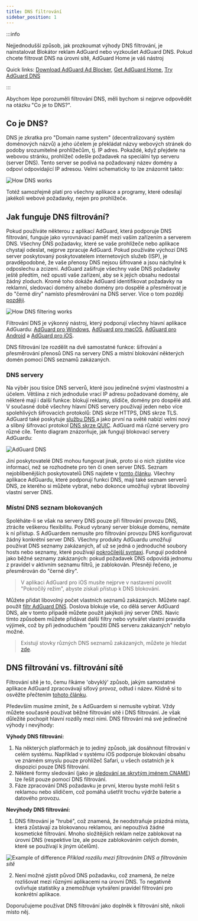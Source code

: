 ```yaml
---
title: DNS filtrování
sidebar_position: 1
---
```


:::info

Nejjednodušší způsob, jak prozkoumat výhody DNS filtrování, je nainstalovat Blokátor reklam AdGuard nebo vyzkoušet AdGuard DNS. Pokud chcete filtrovat DNS na úrovni sítě, AdGuard Home je váš nástroj

Quick links: [Download AdGuard Ad Blocker](https://adguard.com/download.html?auto=true&utm_source=kb_dns), [Get AdGuard Home](https://github.com/AdguardTeam/AdGuardHome#getting-started), [Try AdGuard DNS](https://adguard‒dns.io/dashboard/)

:::

Abychom lépe porozuměli filtrování DNS, měli bychom si nejprve odpovědět na otázku "Co je to DNS?".

## Co je DNS?

DNS je zkratka pro "Domain name system" (decentralizovaný systém doménových názvů) a jeho účelem je překládat názvy webových stránek do podoby srozumitelné prohlížečům, tj. IP adres. Pokaždé, když přejdete na webovou stránku, prohlížeč odešle požadavek na speciální typ serveru (server DNS). Tento server se podívá na požadovaný název domény a odpoví odpovídající IP adresou. Velmi schematicky to lze znázornit takto:

![How DNS works](https://cdn.adtidy.org/public/Adguard/kb/DNS_filtering/how_dns_works_en.png)

Totéž samozřejmě platí pro všechny aplikace a programy, které odesílají jakékoli webové požadavky, nejen pro prohlížeče.

## Jak funguje DNS filtrování?

Pokud používáte některou z aplikací AdGuard, která podporuje DNS filtrování, funguje jako vyrovnávací paměť mezi vaším zařízením a serverem DNS. Všechny DNS požadavky, které se vaše prohlížeče nebo aplikace chystají odeslat, nejprve zpracuje AdGuard. Pokud používáte výchozí DNS server poskytovaný poskytovatelem internetových služeb (ISP), je pravděpodobné, že vaše přenosy DNS nejsou šifrované a jsou náchylné k odposlechu a zcizení. AdGuard zašifruje všechny vaše DNS požadavky ještě předtím, než opustí vaše zařízení, aby se k jejich obsahu nedostal žádný zloduch. Kromě toho dokáže AdGuard identifikovat požadavky na reklamní, sledovací domény a/nebo domény pro dospělé a přesměrovat je do "černé díry" namísto přesměrování na DNS server. Více o tom později [později](#local-dns-blocklists).

![How DNS filtering works](https://cdn.adtidy.org/public/Adguard/kb/DNS_filtering/how_dns_filtering_works_en.png)

Filtrování DNS je výkonný nástroj, který podporují všechny hlavní aplikace AdGuardu: [AdGuard pro Windows](https://adguard.com/adguard-windows/overview.html), [AdGuard pro macOS](https://adguard.com/adguard-mac/overview.html), [AdGuard pro Android](https://adguard.com/adguard-android/overview.html) a [AdGuard pro iOS](https://adguard.com/adguard-ios/overview.html).

DNS filtrování lze rozdělit na dvě samostatné funkce: šifrování a přesměrování přenosů DNS na servery DNS a místní blokování některých domén pomocí DNS seznamů zakázaných.

### DNS servery

Na výběr jsou tisíce DNS serverů, které jsou jedinečné svými vlastnostmi a účelem. Většina z nich jednoduše vrací IP adresu požadované domény, ale některé mají i další funkce: blokují reklamy, slídiče, domény pro dospělé atd. V současné době všechny hlavní DNS servery používají jeden nebo více spolehlivých šifrovacích protokolů: DNS skrze HTTPS, DNS skrze TLS. AdGuard také poskytuje [ službu DNS ](https://adguard-dns.io/)a jako první na světě nabízí velmi nový a slibný šifrovací protokol [DNS skrze QUIC](https://adguard.com/blog/dns-over-quic.html). AdGuard má různé servery pro různé cíle. Tento diagram znázorňuje, jak fungují blokovací servery AdGuardu:

![AdGuard DNS](https://cdn.adtidy.org/public/Adguard/kb/DNS_filtering/adguard_dns_en.jpg)

Jiní poskytovatelé DNS mohou fungovat jinak, proto si o nich zjistěte více informací, než se rozhodnete pro ten či onen server DNS. Seznam nejoblíbenějších poskytovatelů DNS najdete v [tomto článku](dns-providers.md). Všechny aplikace AdGuardu, které podporují funkci DNS, mají také seznam serverů DNS, ze kterého si můžete vybrat, nebo dokonce umožňují vybrat libovolný vlastní server DNS.

### Místní DNS seznam blokovaných

Spoléháte-li se však na servery DNS pouze při filtrování provozu DNS, ztrácíte veškerou flexibilitu. Pokud vybraný server blokuje doménu, nemáte k ní přístup. S AdGuardem nemusíte pro filtrování provozu DNS konfigurovat žádný konkrétní server DNS. Všechny produkty AdGuardu umožňují používat DNS seznamy zakázaných, ať už se jedná o jednoduché soubory hosts nebo seznamy, které používají [pokročilejší syntaxi](dns-filtering-syntax.md). Fungují podobně jako běžné seznamy zakázaných: pokud požadavek DNS odpovídá jednomu z pravidel v aktivním seznamu filtrů, je zablokován. Přesněji řečeno, je přesměrován do "černé díry".
> V aplikaci AdGuard pro iOS musíte nejprve v nastavení povolit "Pokročilý režim", abyste získali přístup k DNS blokování.

Můžete přidat libovolný počet vlastních seznamů zakázaných. Můžete např. použít [filtr AdGuard DNS](https://github.com/AdguardTeam/AdGuardSDNSFilter). Doslova blokuje vše, co dělá server AdGuard DNS, ale v tomto případě můžete použít jakýkoli jiný server DNS. Navíc tímto způsobem můžete přidávat další filtry nebo vytvářet vlastní pravidla výjimek, což by při jednoduchém "použití DNS serveru zakázaných" nebylo možné.
> Existují stovky různých DNS seznamů zakázaných, můžete je hledat [zde](https://filterlists.com/).

## DNS filtrování vs. filtrování sítě

Filtrování sítě je to, čemu říkáme 'obvyklý' způsob, jakým samostatné aplikace AdGuard zpracovávají síťový provoz, odtud i název. Klidně si to osvěžte přečtením [tohoto článku](https://adguard.com/kb/general/ad-filtering/how-ad-blocking-works/).

Především musíme zmínit, že s AdGuardem si nemusíte vybírat. Vždy můžete současně používat běžné filtrování sítě i DNS filtrování. Je však důležité pochopit hlavní rozdíly mezi nimi. DNS filtrování má své jedinečné výhody i nevýhody:

**Výhody DNS filtrování:**

1. Na některých platformách je to jediný způsob, jak dosáhnout filtrování v celém systému. Například v systému iOS podporuje blokování obsahu ve známém smyslu pouze prohlížeč Safari, u všech ostatních je k dispozici pouze DNS filtrování.
2. Některé formy sledování (jako je [sledování se skrytým jménem CNAME](https://adguard.com/blog/cname-tracking.html)) lze řešit pouze pomocí DNS filtrování.
3. Fáze zpracování DNS požadavku je první, kterou byste mohli řešit s reklamou nebo slídičem, což pomáhá ušetřit trochu výdrže baterie a datového provozu.

**Nevýhody DNS filtrování:**

1. DNS filtrování je "hrubé", což znamená, že neodstraňuje prázdná místa, která zůstávají za blokovanou reklamou, ani nepoužívá žádné kosmetické filtrování. Mnoho složitějších reklam nelze zablokovat na úrovni DNS (respektive lze, ale pouze zablokováním celých domén, které se používají k jiným účelům).

![Example of difference](https://cdn.adtidy.org/public/Adguard/kb/DNS_filtering/dns_diff.jpg) *Příklad rozdílu mezi filtrováním DNS a filtrováním sítě*

2. Není možné zjistit původ DNS požadavku, což znamená, že nelze rozlišovat mezi různými aplikacemi na úrovni DNS. To negativně ovlivňuje statistiky a znemožňuje vytváření pravidel filtrování pro konkrétní aplikace.

Doporučujeme používat DNS filtrování jako doplněk k filtrování sítě, nikoli místo něj.
